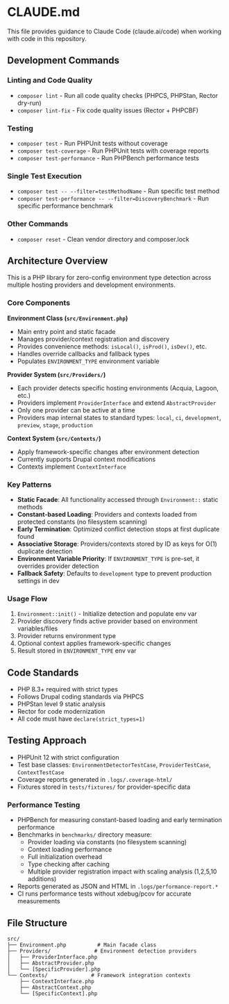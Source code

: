 # CLAUDE.md

This file provides guidance to Claude Code (claude.ai/code) when working with code in this repository.

## Development Commands

### Linting and Code Quality
- `composer lint` - Run all code quality checks (PHPCS, PHPStan, Rector dry-run)
- `composer lint-fix` - Fix code quality issues (Rector + PHPCBF)

### Testing
- `composer test` - Run PHPUnit tests without coverage
- `composer test-coverage` - Run PHPUnit tests with coverage reports
- `composer test-performance` - Run PHPBench performance tests

### Single Test Execution
- `composer test -- --filter=testMethodName` - Run specific test method
- `composer test-performance -- --filter=DiscoveryBenchmark` - Run specific performance benchmark

### Other Commands
- `composer reset` - Clean vendor directory and composer.lock

## Architecture Overview

This is a PHP library for zero-config environment type detection across multiple hosting providers and development environments.

### Core Components

**Environment Class (`src/Environment.php`)**
- Main entry point and static facade
- Manages provider/context registration and discovery
- Provides convenience methods: `isLocal()`, `isProd()`, `isDev()`, etc.
- Handles override callbacks and fallback types
- Populates `ENVIRONMENT_TYPE` environment variable

**Provider System (`src/Providers/`)**
- Each provider detects specific hosting environments (Acquia, Lagoon, etc.)
- Providers implement `ProviderInterface` and extend `AbstractProvider`
- Only one provider can be active at a time
- Providers map internal states to standard types: `local`, `ci`, `development`, `preview`, `stage`, `production`

**Context System (`src/Contexts/`)**
- Apply framework-specific changes after environment detection
- Currently supports Drupal context modifications
- Contexts implement `ContextInterface`

### Key Patterns

- **Static Facade**: All functionality accessed through `Environment::` static methods
- **Constant-based Loading**: Providers and contexts loaded from protected constants (no filesystem scanning)
- **Early Termination**: Optimized conflict detection stops at first duplicate found
- **Associative Storage**: Providers/contexts stored by ID as keys for O(1) duplicate detection
- **Environment Variable Priority**: If `ENVIRONMENT_TYPE` is pre-set, it overrides provider detection
- **Fallback Safety**: Defaults to `development` type to prevent production settings in dev

### Usage Flow

1. `Environment::init()` - Initialize detection and populate env var
2. Provider discovery finds active provider based on environment variables/files
3. Provider returns environment type
4. Optional context applies framework-specific changes
5. Result stored in `ENVIRONMENT_TYPE` env var

## Code Standards

- PHP 8.3+ required with strict types
- Follows Drupal coding standards via PHPCS
- PHPStan level 9 static analysis
- Rector for code modernization
- All code must have `declare(strict_types=1)`

## Testing Approach

- PHPUnit 12 with strict configuration
- Test base classes: `EnvironmentDetectorTestCase`, `ProviderTestCase`, `ContextTestCase`
- Coverage reports generated in `.logs/.coverage-html/`
- Fixtures stored in `tests/fixtures/` for provider-specific data

### Performance Testing

- PHPBench for measuring constant-based loading and early termination performance
- Benchmarks in `benchmarks/` directory measure:
  - Provider loading via constants (no filesystem scanning)
  - Context loading performance
  - Full initialization overhead
  - Type checking after caching
  - Multiple provider registration impact with scaling analysis (1,2,5,10 additions)
- Reports generated as JSON and HTML in `.logs/performance-report.*`
- CI runs performance tests without xdebug/pcov for accurate measurements

## File Structure

```
src/
├── Environment.php          # Main facade class
├── Providers/              # Environment detection providers
│   ├── ProviderInterface.php
│   ├── AbstractProvider.php
│   └── [SpecificProvider].php
└── Contexts/              # Framework integration contexts
    ├── ContextInterface.php
    ├── AbstractContext.php
    └── [SpecificContext].php
```
